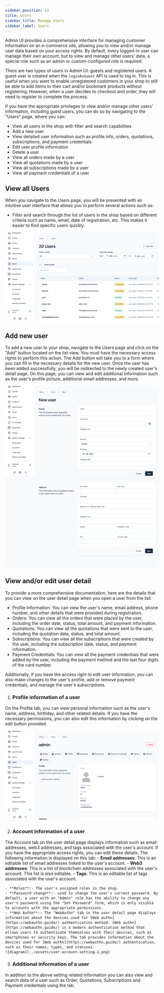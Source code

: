 ```yaml
---
sidebar_position: 13
title: Users
sidebar_title: Manage Users
sidebar_label: Users
---
```



Admin UI provides a comprehensive interface for managing customer information on an e-commerce site, allowing you to view and/or manage user data based on your access rights. By default, every logged-in user can manage their own account, but to view and manage other users' data, a special role such as an admin or custom-configured role is required.

There are two types of users in Admin UI: guests and registered users. A guest user is created when the `loginAsGuest` API is used to log in. This is useful when you want to enable unregistered customers in your shop to still be able to add items to their cart and/or bookmark products without registering. However, when a user decides to checkout and order, they will need to register to complete the process.

If you have the appropriate privileges to view and/or manage other users' information, including guest users, you can do so by navigating to the "Users" page, where you can:
- View all users in the shop with filter and search capabilities
- Add a new user
- View detailed user information such as profile info, orders, quotations, subscriptions, and payment credentials
- Edit user profile information
- Delete a user
- View all orders made by a user
- View all quotations made by a user
- View all subscriptions made by a user
- View all payment credentials of a user

## View all Users
When you navigate to the Users page, you will be presented with an intuitive user interface that allows you to perform several actions such as:
- Filter and search through the list of users in the shop based on different criteria such as name, email, date of registration, etc. This makes it easier to find specific users quickly.

![diagram](../assets/users-list.png)


## Add new user
To add a new user to your shop, navigate to the Users page and click on the "Add" button located on the list view. You must have the necessary access rights to perform this action. The Add button will take you to a form where you can fill in the necessary details for the new user. Once the user has been added successfully, you will be redirected to the newly created user's detail page. On this page, you can view and edit additional information such as the user's profile picture, additional email addresses, and more.

![diagram](../assets/new-user-form.png)

##  View and/or edit user detail
To provide a more comprehensive documentation, here are the details that you can view on the user detail page when you open a user from the list:
- Profile Information: You can view the user's name, email address, phone number, and other details that were provided during registration.
- Orders: You can view all the orders that were placed by the user, including the order date, status, total amount, and payment information.
- Quotations: You can view all the quotations that were sent to the user, including the quotation date, status, and total amount.
- Subscriptions: You can view all the subscriptions that were created by the user, including the subscription date, status, and payment information.
- Payment Credentials: You can view all the payment credentials that were added by the user, including the payment method and the last four digits of the card number.

Additionally, if you have the access right to edit user information, you can also make changes to the user's profile, add or remove payment credentials, and manage the user's subscriptions.


1. ### Profile information of a user
On the Profile tab, you can view personal information such as the user's name, address, birthday, and other related details. If you have the necessary permissions, you can also edit this information by clicking on the edit button provided.

![diagram](../assets/user-profile-setting.png)

2. ### Account information of a user
The Account tab on the user detail page displays information such as email addresses, web3 addresses, and tags associated with the user's account. If you have the appropriate access rights, you can edit these details. The following information is displayed on this tab:
    - **Email addresses**: This is an editable list of email addresses linked to the user's account.
    - **Web3 addresses**: This is a list of blockchain addresses associated with the user's account. This list is also editable.
    - **Tags**: This is an editable list of tags associated with the user's account.
   
    - **Roles**:- The user's assigned roles in the shop.
    - **Password change**:- used to change the user's current password. By default, a user with an "Admin" role has the ability to change any user's password using the "Set Password" form, which is only visible to accounts with the appropriate permissions.
    - **Web Authn**:- The "WebAuthn" tab in the user detail page displays information about the devices used for [Web authn](https://webauthn.guide/) authentication method. [Web authn](https://webauthn.guide/) is a modern authentication method that allows users to authenticate themselves with their devices, such as smartphones or security keys. The tab provides information about the devices used for [Web authn](https://webauthn.guide/) authentication, such as their names, types, and statuses.
    ![diagram](../assets/user-account-setting-1.png)


3. ### Additional information of a user
In addition to the above setting related information you can also view and search data of a user such as Order, Quotations, Subscriptions and Payment credentials using the tab.